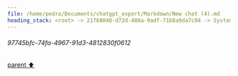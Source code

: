 ```yaml
---
file: /home/pedro/Documents/chatgpt_export/Markdown/New chat (4).md
heading_stack: <root> -> 21768048-d72d-488a-9adf-71b8a9da7c04 -> System -> 97745bfc-74fa-4967-91d3-4812830f0612
---
```

###### 97745bfc-74fa-4967-91d3-4812830f0612
[parent ⬆️](#21768048-d72d-488a-9adf-71b8a9da7c04)
